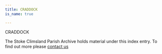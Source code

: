 ```yaml
---
title: CRADDOCK
is_name: true

---
```


CRADDOCK


The Stoke Climsland Parish Archive holds material under this index entry. To find out more please [contact us](/contact/)
